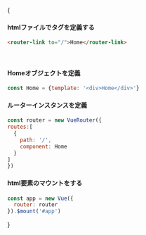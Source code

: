 {
  #### htmlファイルでタグを定義する
  ```html
  <router-link to="/">Home</router-link>
  ```
  <br/>
  
  #### Homeオブジェクトを定義
  ```javascript
  const Home = {template: '<div>Home</div>'}
  ```
  
  #### ルーターインスタンスを定義
  ```javascript
  const router = new VueRouter({
  routes:[
    {
      path: '/',
      component: Home
    }
  ]
})
```

#### html要素のマウントをする
```javascript
const app = new Vue({
  router: router
}).$mount('#app')
```
  
}
